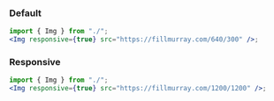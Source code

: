### Default

```jsx
import { Img } from "./";
<Img responsive={true} src="https://fillmurray.com/640/300" />;
```

### Responsive

```jsx
import { Img } from "./";
<Img responsive={true} src="https://fillmurray.com/1200/1200" />;
```
